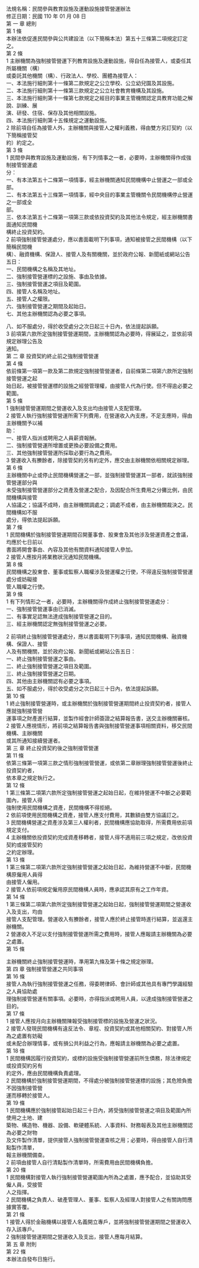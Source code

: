 法規名稱：民間參與教育設施及運動設施接管營運辦法  
修正日期：民國 110 年 01 月 08 日  
第 一 章 總則  
第 1 條  
本辦法依促進民間參與公共建設法（以下簡稱本法）第五十三條第二項規定訂定之。  
第 2 條  
1 主辦機關為強制接管營運下列教育設施及運動設施，得自任為接管人，或委任其所屬機關（構）  
或委託其他機關（構）、行政法人、學校、團體為接管人：  
一、本法施行細則第十一條第二款規定之公立學校、公立幼兒園及其設施。  
二、本法施行細則第十一條第三款規定之公立社會教育機構及其設施。  
三、本法施行細則第十一條第七款規定之經目的事業主管機關認定具教育功能之解說、訓練、展  
演、研發、住宿、保存及其他相關設施。  
四、本法施行細則第十五條規定之運動設施。  
2 除前項自任為接管人外，主辦機關與接管人之權利義務，得由雙方另訂契約（以下簡稱接管契  
約）約定之。  
第 3 條  
1 民間參與教育設施及運動設施，有下列情事之一者，必要時，主辦機關得作成強制接管營運處  
分：  
一、有本法第五十二條第一項情事，經主辦機關通知民間機構中止營運之一部或全部。  
二、有本法第五十三條第一項情事，經中央目的事業主管機關令民間機構停止營運之一部或全  
部。  
三、依本法第五十二條第一項第三款或依投資契約及其他法令規定，經主辦機關書面通知民間機  
構終止投資契約。  
2 前項強制接管營運處分，應以書面載明下列事項，通知被接管之民間機構（以下簡稱民間機  
構）、融資機構、保證人、接管人及有關機關，並於政府公報、新聞紙或網站公告五日：  
一、民間機構之名稱及其地址。  
二、強制接管營運標的之設施、事由及依據。  
三、強制接管營運之項目及範圍。  
四、接管人名稱及地址。  
五、接管人之權限。  
六、強制接管營運之期間及起始日。  
七、其他主辦機關認為必要之事項。  


八、如不服處分，得於收受處分之次日起三十日內，依法提起訴願。  
3 前項第六款所定強制接管營運期間，主辦機關認為必要時，得展延之，並依前項規定辦理公告及  
通知。  
第 二 章 投資契約終止前之強制接管營運  
第 4 條  
依前條第一項第一款及第二款規定強制接管營運者，自前條第二項第六款所定強制接管營運之起  
始日起，被接管營運標的設施之經營管理權，由接管人代為行使。但不得逾必要之範圍。  
第 5 條  
1 強制接管營運期間之營運收入及支出均由接管人支配管理。  
2 接管人執行強制接管營運所需下列費用，在營運收入內支應，不足支應時，得由主辦機關予以補  
助：  
一、接管人指派或聘用之人員薪資報酬。  
二、強制接管營運所增置或更換必要設備之費用。  
三、其他強制接管營運所採取必要行為之費用。  
3 營運收入有賸餘者，除接管契約另有約定外，應交由主辦機關依相關規定辦理。  
第 6 條  
主辦機關中止或停止民間機構營運之一部，並強制接管營運其一部者，就該強制接管營運部分與  
未受強制接管營運部分之資產及營運之配合，及因配合所生費用之分攤比例，由民間機構與接管  
人協議之；協議不成時，由主辦機關調處之；調處不成者，由主辦機關裁決之。民間機構如不服  
處分，得依法提起訴願。  
第 7 條  
1 民間機構於強制接管營運期間召開董事會、股東會及其他涉及營運資產之會議，均應於七日前以  
書面將開會事由、內容及其他有關資料通知接管人參加。  
2 接管人應按月將業務狀況通知民間機構。  
第 8 條  
民間機構之股東會、董事或監察人職權涉及營運權之行使，不得違反強制接管營運處分或妨礙接  
管人職權之行使。  
第 9 條  
1 有下列情形之一者，必要時，主辦機關得作成終止強制接管營運處分：  
一、強制接管營運事由已消滅。  
二、有事實足認無法達成強制接管營運之目的。  
三、經主辦機關認定無強制接管營運之必要。  


2 前項終止強制接管營運處分，應以書面載明下列事項，通知民間機構、融資機構、保證人、接管  
人及有關機關，並於政府公報、新聞紙或網站公告五日：  
一、終止強制接管營運之事由。  
二、終止強制接管營運之項目及範圍。  
三、終止強制接管營運之日期。  
四、其他由主辦機關認有必要之事項。  
五、如不服處分，得於收受處分之次日起三十日內，依法提起訴願。  
第 10 條  
1 終止強制接管營運時，或主辦機關於強制接管營運期間終止投資契約者，接管人應就強制接管營  
運事項之財產進行結算，並製作經會計師簽證之結算報告書，送交主辦機關審核。  
2 接管人應視情形，將前項之結算報告書與強制接管營運事項相關資料，移交民間機構、主辦機關  
或其所通知接續營運者。  
第 三 章 終止投資契約後之強制接管營運  
第 11 條  
依第三條第一項第三款之情形強制接管營運，或依第二章辦理強制接管營運後終止投資契約者，  
依本章之規定執行之。  
第 12 條  
1 第三條第二項第六款所定強制接管營運之起始日起，在維持營運不中斷之必要範圍內，接管人得  
強制使用民間機構之資產，民間機構不得拒絕。  
2 依前項使用民間機構之資產，接管人應支付費用，其數額由雙方協議訂之。  
3 民間機構營運之資產涉及第三人權利者，民間機構應協助取得，所需費用依前項規定支付。  
4 主辦機關依投資契約完成資產移轉者，接管人得不適用前三項之規定，改依投資契約或接管契約  
之約定辦理。  
第 13 條  
1 第三條第二項第六款所定強制接管營運之起始日起，為維持營運不中斷，民間機構原僱用人員得  
由接管人僱用。  
2 接管人依前項規定僱用原民間機構人員時，應承認其原有之工作年資。  
第 14 條  
1 第三條第二項第六款所定強制接管營運之起始日起，強制接管營運期間之營運收入及支出，均由  
接管人支配管理。營運收入有賸餘者，接管人應於終止接管時進行結算，並返還主辦機關。  
2 營運收入不足以支付強制接管營運所需之費用時，接管人應報請主辦機關為必要之處置。  
第 15 條  


主辦機關終止強制接管營運時，準用第九條及第十條之規定辦理。  
第 四 章 強制接管營運之共同事項  
第 16 條  
接管人為執行強制接管營運之任務，得委聘律師、會計師或其他具有專門學識經驗之人員協助處  
理強制接管營運有關事項。必要時，亦得指派或聘用人員，以達成強制接管營運之目的。  
第 17 條  
1 接管人應按月向主辦機關陳報受強制接管標的設施及營運之狀況。  
2 接管人發現民間機構有違反法令、章程、投資契約或其他相關契約、對接管人所為之處置有妨礙  
或未配合辦理情事，或有損公共利益之行為，應報請主辦機關為必要之處置。  
第 18 條  
1 民間機構因履行投資契約，或標的設施受強制接管營運前所生債務，除法律規定或投資契約另有  
約定外，應由民間機構負責處理。  
2 民間機構於強制接管營運期間，不得處分被強制接管營運標的設施；其危險負擔不因強制接管營  
運而移轉於接管人。  
第 19 條  
1 民間機構應於強制接管起始日起三十日內，將受強制接管營運之項目及範圍內所使用之土地、建  
築物、構造物、機器、設備、軟硬體系統、人事資料、財務報表及其他主辦機關認為必要之財物  
及文件製作清單，提供接管人強制接管營運查核之用；必要時，得由接管人自行清點製作清單，  
報主辦機關備查。  
2 前項由接管人自行清點製作清單時，所需費用由民間機構負擔。  
第 20 條  
1 民間機構對接管人執行強制接管營運範圍內所為之處置，應予配合，並協助其受僱人員，受接管  
人之指揮。  
2 民間機構之負責人、破產管理人、董事、監察人及經理人對接管人之有關詢問應據實答覆。  
第 21 條  
1 接管人得於金融機構以接管人名義開立專戶，並將強制接管營運期間之營運收入存入該專戶。  
2 強制接管營運期間之營運收入及支出，接管人應每月結算。  
第 五 章 附則  
第 22 條  
本辦法自發布日施行。  


